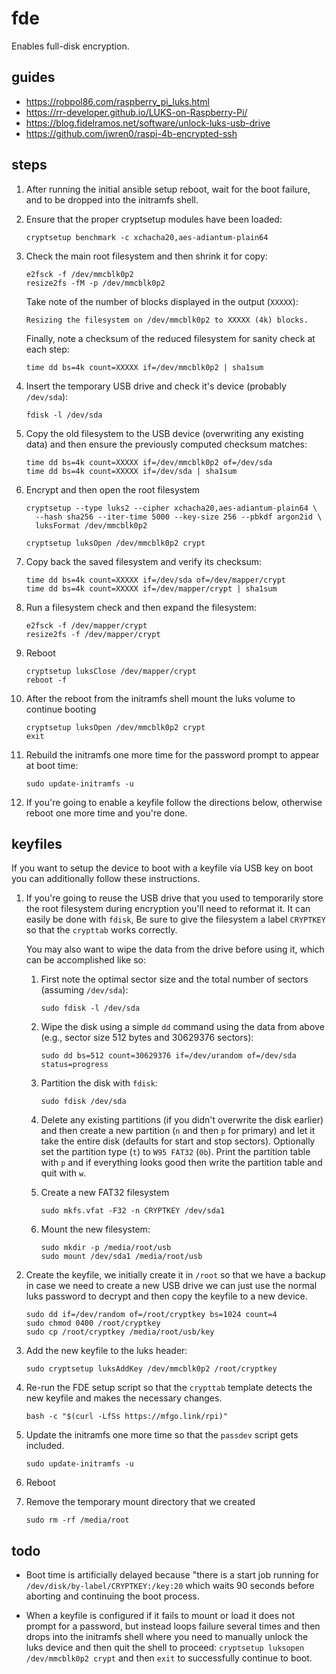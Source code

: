 # fde

Enables full-disk encryption.

## guides

- https://robpol86.com/raspberry_pi_luks.html
- https://rr-developer.github.io/LUKS-on-Raspberry-Pi/
- https://blog.fidelramos.net/software/unlock-luks-usb-drive
- https://github.com/jwren0/raspi-4b-encrypted-ssh

## steps

1. After running the initial ansible setup reboot, wait for the boot failure,
   and to be dropped into the initramfs shell.

2. Ensure that the proper cryptsetup modules have been loaded:

   ```shell
   cryptsetup benchmark -c xchacha20,aes-adiantum-plain64
   ```

3. Check the main root filesystem and then shrink it for copy:

   ```shell
   e2fsck -f /dev/mmcblk0p2
   resize2fs -fM -p /dev/mmcblk0p2
   ```

   Take note of the number of blocks displayed in the output (`XXXXX`):

   ```
   Resizing the filesystem on /dev/mmcblk0p2 to XXXXX (4k) blocks.
   ```

   Finally, note a checksum of the reduced filesystem for sanity check at each
   step:

   ```shell
   time dd bs=4k count=XXXXX if=/dev/mmcblk0p2 | sha1sum
   ```

4. Insert the temporary USB drive and check it's device (probably `/dev/sda`):

   ```shell
   fdisk -l /dev/sda
   ```

5. Copy the old filesystem to the USB device (overwriting any existing data)
   and then ensure the previously computed checksum matches:

   ```shell
   time dd bs=4k count=XXXXX if=/dev/mmcblk0p2 of=/dev/sda
   time dd bs=4k count=XXXXX if=/dev/sda | sha1sum
   ```

6. Encrypt and then open the root filesystem

   ```shell
   cryptsetup --type luks2 --cipher xchacha20,aes-adiantum-plain64 \
     --hash sha256 --iter-time 5000 --key-size 256 --pbkdf argon2id \
     luksFormat /dev/mmcblk0p2
   ```

   ```shell
   cryptsetup luksOpen /dev/mmcblk0p2 crypt
   ```

7. Copy back the saved filesystem and verify its checksum:

   ```shell
   time dd bs=4k count=XXXXX if=/dev/sda of=/dev/mapper/crypt
   time dd bs=4k count=XXXXX if=/dev/mapper/crypt | sha1sum
   ```

8. Run a filesystem check and then expand the filesystem:

   ```shell
   e2fsck -f /dev/mapper/crypt
   resize2fs -f /dev/mapper/crypt
   ```

9. Reboot

   ```shell
   cryptsetup luksClose /dev/mapper/crypt
   reboot -f
   ```

10. After the reboot from the initramfs shell mount the luks volume to
    continue booting

    ```shell
    cryptsetup luksOpen /dev/mmcblk0p2 crypt
    exit
    ```

11. Rebuild the initramfs one more time for the password prompt to appear at
    boot time:

    ```shell
    sudo update-initramfs -u
    ```

12. If you're going to enable a keyfile follow the directions below, otherwise
    reboot one more time and you're done.

## keyfiles

If you want to setup the device to boot with a keyfile via USB key on boot
you can additionally follow these instructions.

1. If you're going to reuse the USB drive that you used to temporarily store
   the root filesystem during encryption you'll need to reformat it. It can
   easily be done with `fdisk`, Be sure to give the filesystem a label
   `CRYPTKEY` so that the `crypttab` works correctly.

   You may also want to wipe the data from the drive before using it, which
   can be accomplished like so:
   1. First note the optimal sector size and the total number of sectors
      (assuming `/dev/sda`):

      ```shell
      sudo fdisk -l /dev/sda
      ```

   2. Wipe the disk using a simple `dd` command using the data from above
      (e.g., sector size 512 bytes and 30629376 sectors):

      ```shell
      sudo dd bs=512 count=30629376 if=/dev/urandom of=/dev/sda status=progress
      ```

   3. Partition the disk with `fdisk`:

      ```shell
      sudo fdisk /dev/sda
      ```

   4. Delete any existing partitions (if you didn't overwrite the disk
      earlier) and then create a new partition (`n` and then `p` for primary)
      and let it take the entire disk (defaults for start and stop sectors).
      Optionally set the partition type (`t`) to `W95 FAT32` (`0b`). Print the
      partition table with `p` and if everything looks good then write the
      partition table and quit with `w`.

   5. Create a new FAT32 filesystem

      ```shell
      sudo mkfs.vfat -F32 -n CRYPTKEY /dev/sda1
      ```

   6. Mount the new filesystem:

      ```shell
      sudo mkdir -p /media/root/usb
      sudo mount /dev/sda1 /media/root/usb
      ```

2. Create the keyfile, we initially create it in `/root` so that we have a
   backup in case we need to create a new USB drive we can just use the normal
   luks password to decrypt and then copy the keyfile to a new device.

   ```shell
   sudo dd if=/dev/random of=/root/cryptkey bs=1024 count=4
   sudo chmod 0400 /root/cryptkey
   sudo cp /root/cryptkey /media/root/usb/key
   ```

3. Add the new keyfile to the luks header:

   ```shell
   sudo cryptsetup luksAddKey /dev/mmcblk0p2 /root/cryptkey
   ```

4. Re-run the FDE setup script so that the `crypttab` template detects the new
   keyfile and makes the necessary changes.

   ```shell
   bash -c "$(curl -LfSs https://mfgo.link/rpi)"
   ```

5. Update the initramfs one more time so that the `passdev` script gets
   included.

   ```shell
   sudo update-initramfs -u
   ```

6. Reboot

7. Remove the temporary mount directory that we created

   ```shell
   sudo rm -rf /media/root
   ```

## todo

- Boot time is artificially delayed because "there is a start job running for
  `/dev/disk/by-label/CRYPTKEY:/key:20` which waits 90 seconds before aborting
  and continuing the boot process.

- When a keyfile is configured if it fails to mount or load it does not prompt
  for a password, but instead loops failure several times and then drops into
  the initramfs shell where you need to manually unlock the luks device and then
  quit the shell to proceed: `cryptsetup luksopen /dev/mmcblk0p2 crypt` and
  then `exit` to successfully continue to boot.
